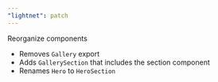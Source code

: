 ```yaml
---
"lightnet": patch
---
```


Reorganize components

- Removes `Gallery` export
- Adds `GallerySection` that includes the section component
- Renames `Hero` to `HeroSection`
